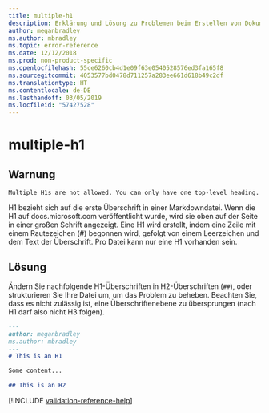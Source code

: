 ```yaml
---
title: multiple-h1
description: Erklärung und Lösung zu Problemen beim Erstellen von Dokumentationsartikeln – multiple-h1
author: meganbradley
ms.author: mbradley
ms.topic: error-reference
ms.date: 12/12/2018
ms.prod: non-product-specific
ms.openlocfilehash: 55ce6260cb4d1e09f63e0540528576ed3fa165f8
ms.sourcegitcommit: 4053577bd0478d711257a283ee661d618b49c2df
ms.translationtype: HT
ms.contentlocale: de-DE
ms.lasthandoff: 03/05/2019
ms.locfileid: "57427528"
---
```

# <a name="multiple-h1"></a>multiple-h1

## <a name="warning"></a>Warnung

`Multiple H1s are not allowed. You can only have one top-level heading.`

H1 bezieht sich auf die erste Überschrift in einer Markdowndatei. Wenn die H1 auf docs.microsoft.com veröffentlicht wurde, wird sie oben auf der Seite in einer großen Schrift angezeigt. Eine H1 wird erstellt, indem eine Zeile mit einem Rautezeichen (#) begonnen wird, gefolgt von einem Leerzeichen und dem Text der Überschrift. Pro Datei kann nur eine H1 vorhanden sein.

## <a name="resolution"></a>Lösung

Ändern Sie nachfolgende H1-Überschriften in H2-Überschriften (`##`), oder strukturieren Sie Ihre Datei um, um das Problem zu beheben. Beachten Sie, dass es nicht zulässig ist, eine Überschriftenebene zu übersprungen (nach H1 darf also nicht H3 folgen).

```markdown
---
author: meganbradley
ms.author: mbradley
---
# This is an H1

Some content...

## This is an H2
```

<!--make sure to add this file to your includes folder and verify the path-->
[!INCLUDE [validation-reference-help](includes/validation-reference-help.md)]